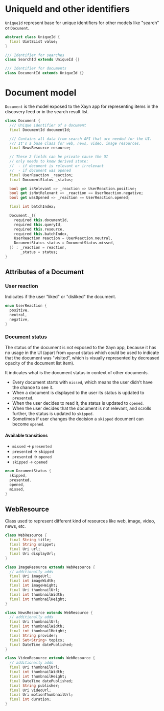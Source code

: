 # UniqueId and other identifiers

`UniqueId` represent base for unique identifiers for other models like "search" or `Document`.

```dart
abstract class UniqueId {
  final Uint8List value;
}

/// Identifier for searches
class SearchId extends UniqueId {}

/// Identifier for documents
class DocumentId extends UniqueId {}
```

# Document model

`Document` is the model exposed to the Xayn app for representing items in the discovery feed or in the search result list.

```dart
class Document {
  /// Unique identifier of a document
  final DocumentId documentId;

  /// Contains all data from search API that are needed for the UI.
  /// It's a base class for web, news, video, image resources.
  final NewsResource resource;

  // These 2 fields can be private cause the UI 
  // only needs to know derived state:
  //  - if document is relevant or irrelevant
  //  - if document was opened
  final UserReaction _reaction;
  final DocumentStatus _status;

  bool get isRelevant => _reaction => UserReaction.positive;
  bool get isNotRelevant => _reaction == UserReaction.negative;
  bool get wasOpened => _reaction == UserReaction.opened;

  final int batchIndex;

  Document._({
    required this.documentId,
    required this.queryId,
    required this.resource,
    required this.batchIndex,
    UserReaction reaction = UserReaction.neutral,
    DocumentStatus status = DocumentStatus.missed,
  }) : _reaction = reaction,
       _status = status;
}
```

## Attributes of a Document

### User reaction

Indicates if the user "liked" or "disliked" the document.

```dart
enum UserReaction {
  positive,
  neutral,
  negative,
}

```

### Document status

The status of the document is not exposed to the Xayn app, because it has no usage in the UI (apart from `opened` status which could be used to indicate that the document was "visited", which is visually represented by decreased opacity of the document list item).

It indicates what is the document status in context of other documents.

- Every document starts with `missed`, which means the user didn't have the chance to see it.
- When a document is displayed to the user its status is updated to `presented`.
- When the user decides to read it, the status is updated to `opened`.
- When the user decides that the document is not relevant, and scrolls further, the status is updated to `skipped`.
- Sometimes if user changes the decision a `skipped` document can become `opened`.

#### Available transitions
- `missed` -> `presented`
- `presented` -> `skipped`
- `presented` -> `opened`
- `skipped` -> `opened`

```dart
enum DocumentStatus {
  skipped,
  presented,
  opened,
  missed,
}
```

## WebResource

Class used to represent different kind of resources like web, image, video, news, etc. 

```dart
class WebResource {
  final String title;
  final String snippet;
  final Uri url;
  final Uri displayUrl;
}

class ImageResource extends WebResource {
  // additionally adds
  final Uri imageUrl;
  final int imageWidth;
  final int imageHeight;
  final Uri thumbnailUrl;
  final int thumbnailWidth;
  final int thumbnailHeight;
}

class NewsResource extends WebResource {
  // additionally adds
  final Uri thumbnailUrl;
  final int thumbnailWidth;
  final int thumbnailHeight;
  final String provider;
  final Set<String> topics;
  final DateTime datePublished;
}

class VideoResource extends WebResource {
  // additionally adds
  final Uri thumbnailUrl;
  final int thumbnailWidth;
  final int thumbnailHeight;
  final DateTime datePublished;
  final String publisher;
  final Uri videoUrl;
  final Uri motionThumbnailUrl;
  final int duration;
}

```
